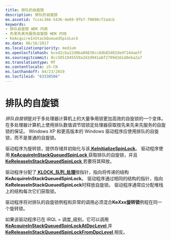 ```yaml
---
title: 排队的自旋锁
description: 排队的自旋锁
ms.assetid: 7ccec366-5436-4e69-9fb7-f0090cf2adcb
keywords:
- 排队自旋锁 WDK 内核
- 先来先来先服务自旋锁 WDK 内核
- KeAcquireInStackQueuedSpinLock
ms.date: 06/16/2017
ms.localizationpriority: medium
ms.openlocfilehash: bce42cba22d0ba89839cc8db85d02dedf144ae5f
ms.sourcegitcommit: 0cc5051945559a242d941a6f2799d161d8eba2a7
ms.translationtype: MT
ms.contentlocale: zh-CN
ms.lasthandoff: 04/23/2019
ms.locfileid: "63338506"
---
```

# <a name="queued-spin-locks"></a>排队的自旋锁





*排队自旋锁*是对于多处理器计算机上的大量争用锁更加高效的自旋锁的一个变体。 在多处理器计算机上使用排队数值调节钮锁定处理器获取按先来先来先服务的自旋锁的保证。 Windows XP 和更高版本的 Windows 驱动程序应使用排队的自旋锁，而不是普通的自旋锁。

驱动程序为旋转锁，提供存储并初始化与该[ **KeInitializeSpinLock**](https://msdn.microsoft.com/library/windows/hardware/ff552160)。 驱动程序使用[ **KeAcquireInStackQueuedSpinLock** ](https://msdn.microsoft.com/library/windows/hardware/ff551899)获取排队的自旋锁，并且[ **KeReleaseInStackQueuedSpinLock** ](https://msdn.microsoft.com/library/windows/hardware/ff553130)若要将其释放。

驱动程序分配了[ **KLOCK\_队列\_处理**](https://msdn.microsoft.com/library/windows/hardware/ff554247)按指针，指向将传递的结构**KeAcquireInStackQueuedSpinLock**。 驱动程序通过相同的结构的指针，指向**KeReleaseInStackQueuedSpinLock**时释放自旋锁。 驱动程序通常应分配堆栈上的结构每次它们获取锁。

驱动程序将对排队的自旋锁例程和异常的调用必须混合**Ke*Xxx*旋转锁**例程在同一个旋转锁。

如果该驱动程序已在 IRQL = 调度\_级别，它可以调用[ **KeAcquireInStackQueuedSpinLockAtDpcLevel** ](https://msdn.microsoft.com/library/windows/hardware/ff551908)并[ **KeReleaseInStackQueuedSpinLockFromDpcLevel** ](https://msdn.microsoft.com/library/windows/hardware/ff553137)相反。

 

 




